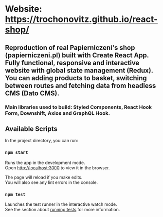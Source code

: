 # Website: https://trochonovitz.github.io/react-shop/

## Reproduction of real Papierniczeni's shop (papierniczeni.pl) built with Create React App. Fully functional, responsive and interactive website with global state management (Redux). You can adding products to basket, switching between routes and fetching data from headless CMS (Dato CMS).

### Main libraries used to build: Styled Components, React Hook Form, Downshift, Axios and GraphQL Hook.

## Available Scripts

In the project directory, you can run:

### `npm start`

Runs the app in the development mode.\
Open [http://localhost:3000](http://localhost:3000) to view it in the browser.

The page will reload if you make edits.\
You will also see any lint errors in the console.

### `npm test`

Launches the test runner in the interactive watch mode.\
See the section about [running tests](https://facebook.github.io/create-react-app/docs/running-tests) for more information.

